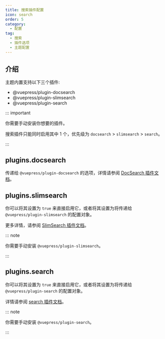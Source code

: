 ```yaml
---
title: 搜索插件配置
icon: search
order: 5
category:
  - 配置
tag:
  - 搜索
  - 插件选项
  - 主题配置
---
```


## 介绍

主题内置支持以下三个插件:

- @vuepress/plugin-docsearch
- @vuepress/plugin-slimsearch
- @vuepress/plugin-search

::: important

你需要手动安装你想要的插件。

搜索插件只能同时启用其中 1 个，优先级为 `docsearch` > `slimsearch` > `search`。

:::

## plugins.docsearch

传递给 `@vuepress/plugin-docsearch` 的选项，详情请参阅 [DocSearch 插件文档][docsearch]。

## plugins.slimsearch

你可以将其设置为 `true` 来直接启用它，或者将其设置为将传递给 `@vuepress/plugin-slimsearch` 的配置对象。

更多详情，请参阅 [SlimSearch 插件文档][slimsearch]。

::: note

你需要手动安装 `@vuepress/plugin-slimsearch`。

:::

## plugins.search

你可以将其设置为 `true` 来直接启用它，或者将其设置为将传递给 `@vuepress/plugin-search` 的配置对象。

详情请参阅 [search 插件文档][search]。

::: note

你需要手动安装 `@vuepress/plugin-search`。

:::

[docsearch]: https://ecosystem.vuejs.press/zh/plugins/search/docsearch.html
[search]: https://ecosystem.vuejs.press/zh/plugins/search/search.html
[slimsearch]: https://ecosystem.vuejs.press/zh/plugins/search/slimsearch.html
